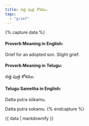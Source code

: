 ```yaml
---
title: దత్త పుత్ర శోకము.
tags:
  - "grief"
---
```


{% capture data %}
#### Proverb Meaning in English:
Grief for an adopted son.
Slight grief.

#### Proverb Meaning in Telugu:
దత్త పుత్ర శోకము.

#### Telugu Sametha in English:
Datta putra śōkamu.

Datta putra sokamu.
{% endcapture %}

{{ data | markdownify }}

